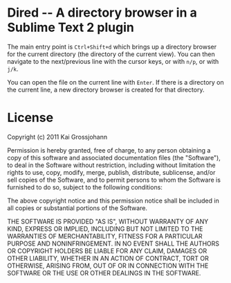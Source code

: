 # Dired -- A directory browser in a Sublime Text 2 plugin

The main entry point is `Ctrl+Shift+d` which brings up a directory browser for the current directory (the directory of the current view).  You can then navigate to the next/previous line with the cursor keys, or with `n/p`, or with `j/k`.

You can open the file on the current line with `Enter`.  If there is a directory on the current line, a new directory browser is created for that directory.

# License

Copyright (c) 2011 Kai Grossjohann

Permission is hereby granted, free of charge, to any person obtaining a copy of this software and associated documentation files (the "Software"), to deal in the Software without restriction, including without limitation the rights to use, copy, modify, merge, publish, distribute, sublicense, and/or sell copies of the Software, and to permit persons to whom the Software is furnished to do so, subject to the following conditions:

The above copyright notice and this permission notice shall be included in all copies or substantial portions of the Software.

THE SOFTWARE IS PROVIDED "AS IS", WITHOUT WARRANTY OF ANY KIND, EXPRESS OR IMPLIED, INCLUDING BUT NOT LIMITED TO THE WARRANTIES OF MERCHANTABILITY, FITNESS FOR A PARTICULAR PURPOSE AND NONINFRINGEMENT. IN NO EVENT SHALL THE AUTHORS OR COPYRIGHT HOLDERS BE LIABLE FOR ANY CLAIM, DAMAGES OR OTHER LIABILITY, WHETHER IN AN ACTION OF CONTRACT, TORT OR OTHERWISE, ARISING FROM, OUT OF OR IN CONNECTION WITH THE SOFTWARE OR THE USE OR OTHER DEALINGS IN THE SOFTWARE.
